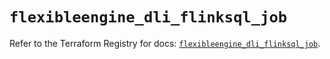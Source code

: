 # `flexibleengine_dli_flinksql_job`

Refer to the Terraform Registry for docs: [`flexibleengine_dli_flinksql_job`](https://registry.terraform.io/providers/flexibleenginecloud/flexibleengine/1.46.0/docs/resources/dli_flinksql_job).
